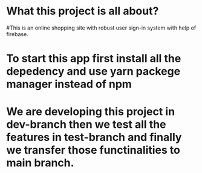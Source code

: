 # What this project is all about?
  #This is an online shopping site with robust user sign-in system with help of firebase.
# To start this app first install all the depedency and use yarn packege manager instead of npm

# We are developing this project in dev-branch then we test all the features in test-branch and finally we transfer those functinalities to main branch.